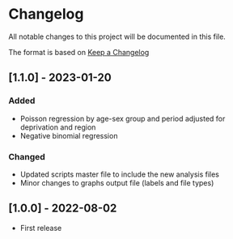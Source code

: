 # Changelog

All notable changes to this project will be documented in this file.

The format is based on [Keep a Changelog](http://keepachangelog.com/)

## [1.1.0] - 2023-01-20
### Added
- Poisson regression by age-sex group and period adjusted for deprivation and region
- Negative binomial regression

### Changed
- Updated scripts master file to include the new analysis files
- Minor changes to graphs output file (labels and file types)

## [1.0.0] - 2022-08-02
- First release
